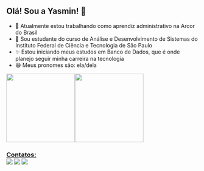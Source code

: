 ## Olá! Sou a Yasmin! 👋 


- 🔭 Atualmente estou trabalhando como aprendiz administrativo na Arcor do Brasil
- 🌱 Sou estudante do curso de Análise e Desenvolvimento de Sistemas do Instituto Federal de Ciência e Tecnologia de São Paulo
- ✨ Estou iniciando meus estudos em Banco de Dados, que é onde planejo seguir minha carreira na tecnologia
- 😄 Meus pronomes são: ela/dela

<div><a href="https://github.com/yasminrmgoncalves"><img height="180em" src="https://github-readme-stats.vercel.app/api/top-langs/?username=yasminrmgoncalves&layout=compact&langs_count=7&theme=dracula"/><img height="180em" src="https://github-readme-stats.vercel.app/api?username=yasminrmgoncalves&show_icons=true&theme=dracula&include_all_commits=true&count_private=true"/></div>




### Contatos:<div> <a href="https://www.instagram.com/h3lloyas/?next=%2F" target="_blank"><img src="https://img.shields.io/badge/-Instagram-%23E4405F?style=for-the-badge&logo=instagram&logoColor=white" target="_blank"></a> <a href = "yasminrmgoncalves@gmail.com"><img src="https://img.shields.io/badge/Gmail-D14836?style=for-the-badge&logo=gmail&logoColor=white" target="_blank"></a> <a href="https://www.linkedin.com/in/yasmin-ramos-mello-gon%C3%A7alves-1b033b22a/" target="_blank"><img src="https://img.shields.io/badge/-LinkedIn-%230077B5?style=for-the-badge&logo=linkedin&logoColor=white" target="_blank"></a>   </div>
